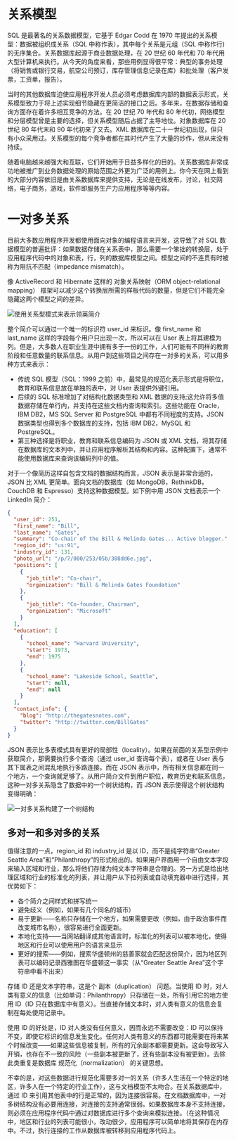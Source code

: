 # 关系模型

SQL 是最著名的关系数据模型，它基于 Edgar Codd 在 1970 年提出的关系模型：数据被组织成关系（SQL 中称作表），其中每个关系是元组（SQL 中称作行)的无序集合。关系数据库起源于商业数据处理，在 20 世纪 60 年代和 70 年代用大型计算机来执行。从今天的角度来看，那些用例显得很平常：典型的事务处理（将销售或银行交易，航空公司预订，库存管理信息记录在库）和批处理（客户发票，工资单，报告）。

当时的其他数据库迫使应用程序开发人员必须考虑数据库内部的数据表示形式，关系模型致力于将上述实现细节隐藏在更简洁的接口之后。多年来，在数据存储和查询方面存在着许多相互竞争的方法。在 20 世纪 70 年代和 80 年代初，网络模型和分层模型曾是主要的选择，但关系模型随后占据了主导地位。对象数据库在 20 世纪 80 年代末和 90 年代初来了又去。XML 数据库在二十一世纪初出现，但只有小众采用过。关系模型的每个竞争者都在其时代产生了大量的炒作，但从来没有持续。

随着电脑越来越强大和互联，它们开始用于日益多样化的目的。关系数据库非常成功地被推广到业务数据处理的原始范围之外更为广泛的用例上。你今天在网上看到的大部分内容依旧是由关系数据库来提供支持，无论是在线发布，讨论，社交网络，电子商务，游戏，软件即服务生产力应用程序等等内容。

# 一对多关系

目前大多数应用程序开发都使用面向对象的编程语言来开发，这导致了对 SQL 数据模型的普遍批评：如果数据存储在关系表中，那么需要一个笨拙的转换层，处于应用程序代码中的对象和表，行，列的数据库模型之间。模型之间的不连贯有时被称为阻抗不匹配（impedance mismatch）。

像 ActiveRecord 和 Hibernate 这样的 对象关系映射（ORM object-relational mapping） 框架可以减少这个转换层所需的样板代码的数量，但是它们不能完全隐藏这两个模型之间的差异。

![使用关系型模式来表示领英简介](https://s2.ax1x.com/2020/02/03/10aOzT.png)

整个简介可以通过一个唯一的标识符 user_id 来标识。像 first_name 和 last_name 这样的字段每个用户只出现一次，所以可以在 User 表上将其建模为列。但是，大多数人在职业生涯中拥有多于一份的工作，人们可能有不同样的教育阶段和任意数量的联系信息。从用户到这些项目之间存在一对多的关系，可以用多种方式来表示：

- 传统 SQL 模型（SQL：1999 之前）中，最常见的规范化表示形式是将职位，教育和联系信息放在单独的表中，对 User 表提供外键引用。
- 后续的 SQL 标准增加了对结构化数据类型和 XML 数据的支持;这允许将多值数据存储在单行内，并支持在这些文档内查询和索引。这些功能在 Oracle，IBM DB2，MS SQL Server 和 PostgreSQL 中都有不同程度的支持。JSON 数据类型也得到多个数据库的支持，包括 IBM DB2，MySQL 和 PostgreSQL。
- 第三种选择是将职业，教育和联系信息编码为 JSON 或 XML 文档，将其存储在数据库的文本列中，并让应用程序解析其结构和内容。这种配置下，通常不能使用数据库来查询该编码列中的值。

对于一个像简历这样自包含文档的数据结构而言，JSON 表示是非常合适的，JSON 比 XML 更简单。面向文档的数据库（如 MongoDB，RethinkDB，CouchDB 和 Espresso）支持这种数据模型。如下例中用 JSON 文档表示一个 LinkedIn 简介：

```json
{
  "user_id": 251,
  "first_name": "Bill",
  "last_name": "Gates",
  "summary": "Co-chair of the Bill & Melinda Gates... Active blogger.",
  "region_id": "us:91",
  "industry_id": 131,
  "photo_url": "/p/7/000/253/05b/308dd6e.jpg",
  "positions": [
    {
      "job_title": "Co-chair",
      "organization": "Bill & Melinda Gates Foundation"
    },
    {
      "job_title": "Co-founder, Chairman",
      "organization": "Microsoft"
    }
  ],
  "education": [
    {
      "school_name": "Harvard University",
      "start": 1973,
      "end": 1975
    },
    {
      "school_name": "Lakeside School, Seattle",
      "start": null,
      "end": null
    }
  ],
  "contact_info": {
    "blog": "http://thegatesnotes.com",
    "twitter": "http://twitter.com/BillGates"
  }
}
```

JSON 表示比多表模式具有更好的局部性（locality）。如果在前面的关系型示例中获取简介，那需要执行多个查询（通过 user_id 查询每个表），或者在 User 表与其下属表之间混乱地执行多路连接。而在 JSON 表示中，所有相关信息都在同一个地方，一个查询就足够了。从用户简介文件到用户职位，教育历史和联系信息，这种一对多关系隐含了数据中的一个树状结构，而 JSON 表示使得这个树状结构变得明确：

![一对多关系构建了一个树结构](https://s2.ax1x.com/2020/02/03/10ddkn.md.png)

## 多对一和多对多的关系

值得注意的一点，region_id 和 industry_id 是以 ID，而不是纯字符串“Greater Seattle Area”和“Philanthropy”的形式给出的。如果用户界面用一个自由文本字段来输入区域和行业，那么将他们存储为纯文本字符串是合理的。另一方式是给出地理区域和行业的标准化的列表，并让用户从下拉列表或自动填充器中进行选择，其优势如下：

- 各个简介之间样式和拼写统一
- 避免歧义（例如，如果有几个同名的城市）
- 易于更新——名称只存储在一个地方，如果需要更改（例如，由于政治事件而改变城市名称），很容易进行全面更新。
- 本地化支持——当网站翻译成其他语言时，标准化的列表可以被本地化，使得地区和行业可以使用用户的语言来显示
- 更好的搜索——例如，搜索华盛顿州的慈善家就会匹配这份简介，因为地区列表可以编码记录西雅图在华盛顿这一事实（从“Greater Seattle Area”这个字符串中看不出来）

存储 ID 还是文本字符串，这是个 副本（duplication） 问题。当使用 ID 时，对人类有意义的信息（比如单词：Philanthropy）只存储在一处，所有引用它的地方使用 ID（ID 只在数据库中有意义）。当直接存储文本时，对人类有意义的信息会复制在每处使用记录中。

使用 ID 的好处是，ID 对人类没有任何意义，因而永远不需要改变：ID 可以保持不变，即使它标识的信息发生变化。任何对人类有意义的东西都可能需要在将来某个时候改变——如果这些信息被复制，所有的冗余副本都需要更新。这会导致写入开销，也存在不一致的风险（一些副本被更新了，还有些副本没有被更新）。去除此类重复是数据库 规范化（normalization） 的关键思想。

不幸的是，对这些数据进行规范化需要多对一的关系（许多人生活在一个特定的地区，许多人在一个特定的行业工作），这与文档模型不太吻合。在关系数据库中，通过 ID 来引用其他表中的行是正常的，因为连接很容易。在文档数据库中，一对多树结构没有必要用连接，对连接的支持通常很弱。如果数据库本身不支持连接，则必须在应用程序代码中通过对数据库进行多个查询来模拟连接。（在这种情况中，地区和行业的列表可能很小，改动很少，应用程序可以简单地将其保存在内存中。不过，执行连接的工作从数据库被转移到应用程序代码上。
